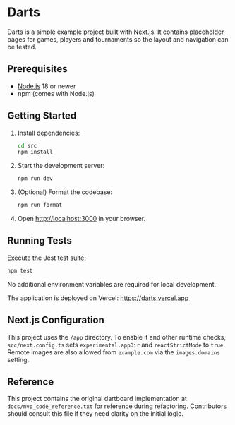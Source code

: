 # Darts

Darts is a simple example project built with [Next.js](https://nextjs.org). It contains placeholder pages for games, players and tournaments so the layout and navigation can be tested.

## Prerequisites

- [Node.js](https://nodejs.org) 18 or newer
- npm (comes with Node.js)

## Getting Started

1. Install dependencies:
   ```bash
   cd src
   npm install
   ```
2. Start the development server:
   ```bash
   npm run dev
   ```
3. (Optional) Format the codebase:
   ```bash
   npm run format
   ```
4. Open <http://localhost:3000> in your browser.

## Running Tests

Execute the Jest test suite:

```bash
npm test
```

No additional environment variables are required for local development.

The application is deployed on Vercel: <https://darts.vercel.app>

## Next.js Configuration

This project uses the `/app` directory. To enable it and other runtime checks,
`src/next.config.ts` sets `experimental.appDir` and `reactStrictMode` to `true`.
Remote images are also allowed from `example.com` via the `images.domains`
setting.

## Reference

This project contains the original dartboard implementation at
`docs/mvp_code_reference.txt` for reference during refactoring. Contributors
should consult this file if they need clarity on the initial logic.
